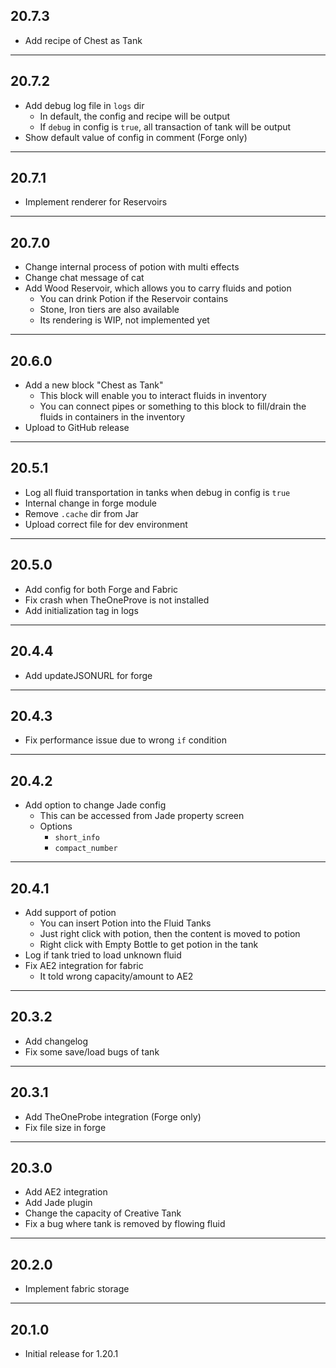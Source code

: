 ## 20.7.3

* Add recipe of Chest as Tank

---
## 20.7.2

* Add debug log file in `logs` dir
  * In default, the config and recipe will be output
  * If `debug` in config is `true`, all transaction of tank will be output
* Show default value of config in comment (Forge only)

---
## 20.7.1

* Implement renderer for Reservoirs

---
## 20.7.0

* Change internal process of potion with multi effects
* Change chat message of cat
* Add Wood Reservoir, which allows you to carry fluids and potion
  * You can drink Potion if the Reservoir contains
  * Stone, Iron tiers are also available
  * Its rendering is WIP, not implemented yet

---
## 20.6.0

* Add a new block "Chest as Tank"
  * This block will enable you to interact fluids in inventory
  * You can connect pipes or something to this block to fill/drain the fluids in containers in the inventory
* Upload to GitHub release

---
## 20.5.1

* Log all fluid transportation in tanks when debug in config is `true`
* Internal change in forge module
* Remove `.cache` dir from Jar
* Upload correct file for dev environment

---
## 20.5.0

* Add config for both Forge and Fabric
* Fix crash when TheOneProve is not installed
* Add initialization tag in logs

---
## 20.4.4

* Add updateJSONURL for forge

---
## 20.4.3

* Fix performance issue due to wrong `if` condition

---
## 20.4.2

* Add option to change Jade config
  * This can be accessed from Jade property screen
  * Options
    * `short_info`
    * `compact_number`

---
## 20.4.1

* Add support of potion
  * You can insert Potion into the Fluid Tanks
  * Just right click with potion, then the content is moved to potion
  * Right click with Empty Bottle to get potion in the tank
* Log if tank tried to load unknown fluid
* Fix AE2 integration for fabric
  * It told wrong capacity/amount to AE2

---
## 20.3.2

* Add changelog
* Fix some save/load bugs of tank

---
## 20.3.1

* Add TheOneProbe integration (Forge only)
* Fix file size in forge

---
## 20.3.0

* Add AE2 integration
* Add Jade plugin
* Change the capacity of Creative Tank
* Fix a bug where tank is removed by flowing fluid

---
## 20.2.0

* Implement fabric storage

---
## 20.1.0

* Initial release for 1.20.1
